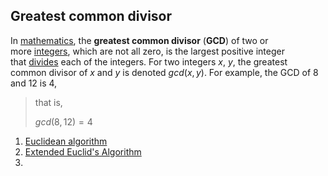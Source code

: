 ## Greatest common divisor

In [mathematics](https://en.wikipedia.org/wiki/Mathematics "Mathematics"), the **greatest common divisor** (**GCD**) of two or more [integers](https://en.wikipedia.org/wiki/Integer "Integer"), which are not all zero, is the largest positive integer that [divides](https://en.wikipedia.org/wiki/Divides "Divides") each of the integers. For two integers _x_, _y_, the greatest common divisor of _x_ and _y_ is denoted $gcd(x,y)$. For example, the GCD of 8 and 12 is 4,

>
>that is,
>
>$gcd(8,12)=4$
>


1. [Euclidean algorithm](Euclidean%20algorithm.md)
2. [Extended Euclid's Algorithm](Extended%20Euclid's%20Algorithm.md)
3. 